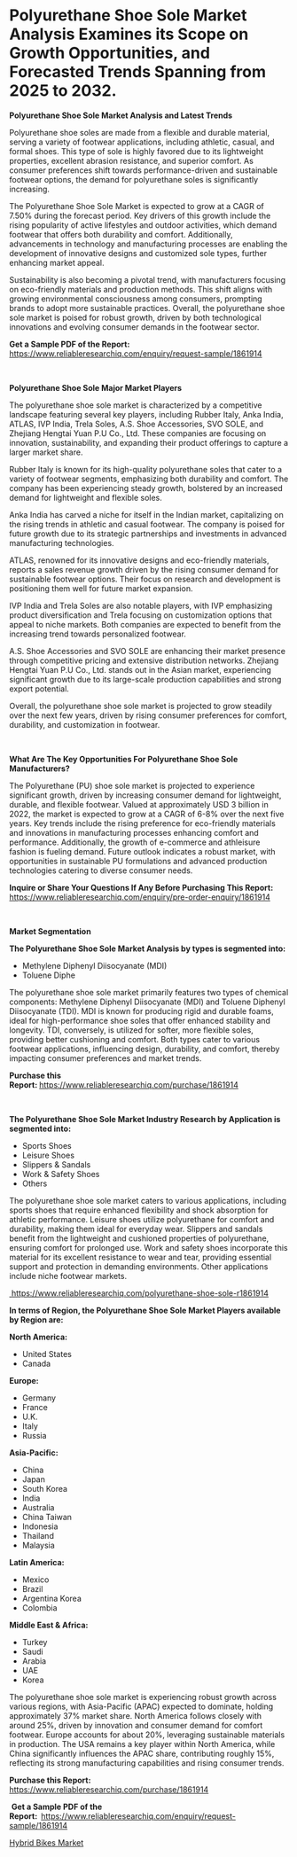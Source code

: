 <p><h1>Polyurethane Shoe Sole Market Analysis Examines its Scope on Growth Opportunities, and Forecasted Trends Spanning from 2025 to 2032.</h1></p><p><strong>Polyurethane Shoe Sole Market Analysis and Latest Trends</strong></p>
<p><p>Polyurethane shoe soles are made from a flexible and durable material, serving a variety of footwear applications, including athletic, casual, and formal shoes. This type of sole is highly favored due to its lightweight properties, excellent abrasion resistance, and superior comfort. As consumer preferences shift towards performance-driven and sustainable footwear options, the demand for polyurethane soles is significantly increasing.</p><p>The Polyurethane Shoe Sole Market is expected to grow at a CAGR of 7.50% during the forecast period. Key drivers of this growth include the rising popularity of active lifestyles and outdoor activities, which demand footwear that offers both durability and comfort. Additionally, advancements in technology and manufacturing processes are enabling the development of innovative designs and customized sole types, further enhancing market appeal.</p><p>Sustainability is also becoming a pivotal trend, with manufacturers focusing on eco-friendly materials and production methods. This shift aligns with growing environmental consciousness among consumers, prompting brands to adopt more sustainable practices. Overall, the polyurethane shoe sole market is poised for robust growth, driven by both technological innovations and evolving consumer demands in the footwear sector.</p></p>
<p><strong>Get a Sample PDF of the Report:&nbsp;</strong> <a href="https://www.reliableresearchiq.com/enquiry/request-sample/1861914?utm_campaign=2301&utm_medium=2&utm_source=Github&utm_content=ia&utm_term=04042025&utm_id=polyurethane-shoe-sole">https://www.reliableresearchiq.com/enquiry/request-sample/1861914</a></p>
<p>&nbsp;</p>
<p><strong>Polyurethane Shoe Sole Major Market Players</strong></p>
<p><p>The polyurethane shoe sole market is characterized by a competitive landscape featuring several key players, including Rubber Italy, Anka India, ATLAS, IVP India, Trela Soles, A.S. Shoe Accessories, SVO SOLE, and Zhejiang Hengtai Yuan P.U Co., Ltd. These companies are focusing on innovation, sustainability, and expanding their product offerings to capture a larger market share.</p><p>Rubber Italy is known for its high-quality polyurethane soles that cater to a variety of footwear segments, emphasizing both durability and comfort. The company has been experiencing steady growth, bolstered by an increased demand for lightweight and flexible soles. </p><p>Anka India has carved a niche for itself in the Indian market, capitalizing on the rising trends in athletic and casual footwear. The company is poised for future growth due to its strategic partnerships and investments in advanced manufacturing technologies.</p><p>ATLAS, renowned for its innovative designs and eco-friendly materials, reports a sales revenue growth driven by the rising consumer demand for sustainable footwear options. Their focus on research and development is positioning them well for future market expansion.</p><p>IVP India and Trela Soles are also notable players, with IVP emphasizing product diversification and Trela focusing on customization options that appeal to niche markets. Both companies are expected to benefit from the increasing trend towards personalized footwear.</p><p>A.S. Shoe Accessories and SVO SOLE are enhancing their market presence through competitive pricing and extensive distribution networks. Zhejiang Hengtai Yuan P.U Co., Ltd. stands out in the Asian market, experiencing significant growth due to its large-scale production capabilities and strong export potential.</p><p>Overall, the polyurethane shoe sole market is projected to grow steadily over the next few years, driven by rising consumer preferences for comfort, durability, and customization in footwear.</p></p>
<p>&nbsp;</p>
<p><strong>What Are The Key Opportunities For Polyurethane Shoe Sole Manufacturers?</strong></p>
<p><p>The Polyurethane (PU) shoe sole market is projected to experience significant growth, driven by increasing consumer demand for lightweight, durable, and flexible footwear. Valued at approximately USD 3 billion in 2022, the market is expected to grow at a CAGR of 6-8% over the next five years. Key trends include the rising preference for eco-friendly materials and innovations in manufacturing processes enhancing comfort and performance. Additionally, the growth of e-commerce and athleisure fashion is fueling demand. Future outlook indicates a robust market, with opportunities in sustainable PU formulations and advanced production technologies catering to diverse consumer needs.</p></p>
<p><strong>Inquire or Share Your Questions If Any Before Purchasing This Report:</strong> <a href="https://www.reliableresearchiq.com/enquiry/pre-order-enquiry/1861914?utm_campaign=2301&utm_medium=2&utm_source=Github&utm_content=ia&utm_term=04042025&utm_id=polyurethane-shoe-sole">https://www.reliableresearchiq.com/enquiry/pre-order-enquiry/1861914</a></p>
<p>&nbsp;</p>
<p><strong>Market Segmentation</strong></p>
<p><strong>The Polyurethane Shoe Sole Market Analysis by types is segmented into:</strong></p>
<p><ul><li>Methylene Diphenyl Diisocyanate (MDI)</li><li>Toluene Diphe</li></ul></p>
<p><p>The polyurethane shoe sole market primarily features two types of chemical components: Methylene Diphenyl Diisocyanate (MDI) and Toluene Diphenyl Diisocyanate (TDI). MDI is known for producing rigid and durable foams, ideal for high-performance shoe soles that offer enhanced stability and longevity. TDI, conversely, is utilized for softer, more flexible soles, providing better cushioning and comfort. Both types cater to various footwear applications, influencing design, durability, and comfort, thereby impacting consumer preferences and market trends.</p></p>
<p><strong>Purchase this Report:&nbsp;</strong><a href="https://www.reliableresearchiq.com/purchase/1861914?utm_campaign=2301&utm_medium=2&utm_source=Github&utm_content=ia&utm_term=04042025&utm_id=polyurethane-shoe-sole">https://www.reliableresearchiq.com/purchase/1861914</a></p>
<p>&nbsp;</p>
<p><strong>The Polyurethane Shoe Sole Market Industry Research by Application is segmented into:</strong></p>
<p><ul><li>Sports Shoes</li><li>Leisure Shoes</li><li>Slippers & Sandals</li><li>Work & Safety Shoes</li><li>Others</li></ul></p>
<p><p>The polyurethane shoe sole market caters to various applications, including sports shoes that require enhanced flexibility and shock absorption for athletic performance. Leisure shoes utilize polyurethane for comfort and durability, making them ideal for everyday wear. Slippers and sandals benefit from the lightweight and cushioned properties of polyurethane, ensuring comfort for prolonged use. Work and safety shoes incorporate this material for its excellent resistance to wear and tear, providing essential support and protection in demanding environments. Other applications include niche footwear markets.</p></p>
<p><a href="https://www.reliableresearchiq.com/polyurethane-shoe-sole-r1861914?utm_campaign=2301&utm_medium=2&utm_source=Github&utm_content=ia&utm_term=04042025&utm_id=polyurethane-shoe-sole">&nbsp;https://www.reliableresearchiq.com/polyurethane-shoe-sole-r1861914</a></p>
<p><strong>In terms of Region, the Polyurethane Shoe Sole Market Players available by Region are:</strong></p>
<p>
    <p> <strong> North America: </strong>
        <ul>
            <li>United States</li>
            <li>Canada</li>
        </ul>
        </p> 
    <p> <strong> Europe: </strong>
        <ul>
            <li>Germany</li>
            <li>France</li>
            <li>U.K.</li>
            <li>Italy</li>
            <li>Russia</li>
        </ul>
        </p> 
    <p> <strong> Asia-Pacific: </strong>
        <ul>
            <li>China</li>
            <li>Japan</li>
            <li>South Korea</li>
            <li>India</li>
            <li>Australia</li>
            <li>China Taiwan</li>
            <li>Indonesia</li>
            <li>Thailand</li>
            <li>Malaysia</li>
        </ul>
        </p> 
    <p> <strong> Latin America: </strong>
        <ul>
            <li>Mexico</li>
            <li>Brazil</li>
            <li>Argentina Korea</li>
            <li>Colombia</li>
        </ul>
        </p> 
    <p> <strong> Middle East & Africa: </strong>
        <ul>
            <li>Turkey</li>
            <li>Saudi</li>
            <li>Arabia</li>
            <li>UAE</li>
            <li>Korea</li>
        </ul>
    </p>
    </p>
<p><p>The polyurethane shoe sole market is experiencing robust growth across various regions, with Asia-Pacific (APAC) expected to dominate, holding approximately 37% market share. North America follows closely with around 25%, driven by innovation and consumer demand for comfort footwear. Europe accounts for about 20%, leveraging sustainable materials in production. The USA remains a key player within North America, while China significantly influences the APAC share, contributing roughly 15%, reflecting its strong manufacturing capabilities and rising consumer trends.</p></p>
<p><strong>Purchase this Report: </strong><a href="https://www.reliableresearchiq.com/purchase/1861914?utm_campaign=2301&utm_medium=2&utm_source=Github&utm_content=ia&utm_term=04042025&utm_id=polyurethane-shoe-sole">https://www.reliableresearchiq.com/purchase/1861914</a></p>
<p>&nbsp;<strong>Get a Sample PDF of the Report:&nbsp;&nbsp;</strong><a href="https://www.reliableresearchiq.com/enquiry/request-sample/1861914?utm_campaign=2301&utm_medium=2&utm_source=Github&utm_content=ia&utm_term=04042025&utm_id=polyurethane-shoe-sole">https://www.reliableresearchiq.com/enquiry/request-sample/1861914</a></p>
<p><strong></strong></p>
<p><p><a href="https://github.com/sca704osol/Market-Research-Report-List-1/blob/main/hybrid-bikes-market.md?utm_campaign=2301&utm_medium=2&utm_source=Github&utm_content=ia&utm_term=04042025&utm_id=polyurethane-shoe-sole">Hybrid Bikes Market</a></p></p>